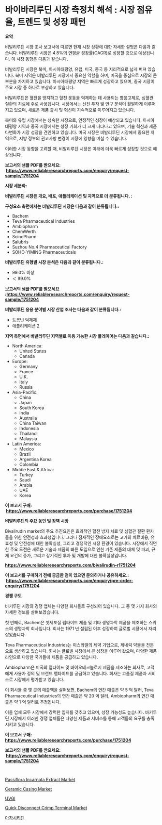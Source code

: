 <p><h1>바이바리루딘 시장 측정치 해석 : 시장 점유율, 트렌드 및 성장 패턴</h1></p><p><strong>요약</strong></p>
<p><p>비발리루딘 시장 조사 보고서에 따르면 현재 시장 상황에 대한 자세한 설명은 다음과 같습니다. 비발리루딘 시장은 4.8%의 연평균 성장률(CAGR)로 성장할 것으로 예상됩니다. 이 시장 동향은 다음과 같습니다. </p><p>비발리루딘 시장은 북미, 아시아태평양, 유럽, 미국, 중국 등 지리적으로 넓게 퍼져 있습니다. 북미 지역은 비발리루딘 시장에서 중요한 역할을 하며, 미국을 중심으로 시장의 큰 부분을 차지하고 있습니다. 아시아태평양 지역은 빠르게 성장하고 있으며, 중국 시장이 주요 시장 중 하나로 부상하고 있습니다. </p><p>비발리루딘은 혈전을 방지하고 혈전 운동을 억제하는 데 사용되는 항응고제로, 심혈관 질환의 치료에 주로 사용됩니다. 시장에서는 신진 투자 및 연구 분석이 활발하게 이루어지고 있으며, 새로운 제품 출시 및 혁신이 지속적으로 이루어지고 있습니다. </p><p>북미와 유럽 시장에서는 성숙한 시장으로, 안정적인 성장이 예상되고 있습니다. 아시아태평양 지역과 중국 시장에서는 성장 기회가 더 크게 나타나고 있으며, 기술 혁신과 제품 다변화가 시장 성장을 견인하고 있습니다. 미국 시장은 비발리루딘 시장에서 중요한 지역으로, 지방 정부의 권고사항 변경이 시장에 영향을 미칠 수 있습니다.</p><p>이러한 시장 동향을 고려할 때, 비발리루딘 시장은 미래에 더욱 빠르게 성장할 것으로 예상됩니다.</p></p>
<p><strong>보고서의 샘플 PDF를 받으세요: &nbsp;<a href="https://www.reliableresearchreports.com/enquiry/request-sample/1751204">https://www.reliableresearchreports.com/enquiry/request-sample/1751204</a></strong></p>
<p><strong>시장 세분화:</strong></p>
<p><strong> 비발리루딘 시장은 개요, 배포, 애플리케이션 및 지역으로 더 분류됩니다. :</strong></p>
<p><strong>구성요소 측면에서는 비발리루딘 시장은 다음과 같이 분류됩니다.:</strong></p>
<p><ul><li>Bachem</li><li>Teva Pharmaceutical Industries</li><li>Ambiopharm</li><li>ChemWerth</li><li>ScinoPharm</li><li>Salubris</li><li>Suzhou No.4 Pharmaceutical Factory</li><li>SOHO-YIMING Pharmaceuticals</li></ul></p>
<p><strong> 비발리루딘 유형별 시장 분석은 다음과 같이 분류됩니다.:</strong></p>
<p><ul><li>99.0% 이상</li><li>＜ 99.0%</li></ul></p>
<p><strong>보고서의 샘플 PDF를 받으세요 :<a href="https://www.reliableresearchreports.com/enquiry/request-sample/1751204">https://www.reliableresearchreports.com/enquiry/request-sample/1751204</a></strong></p>
<p><strong> 비발리루딘 응용 분야별 시장 산업 조사는 다음과 같이 분류됩니다.:</strong></p>
<p><ul><li>트롬빈 억제제</li><li>애플리케이션 2</li></ul></p>
<p><strong>지역 측면에서 비발리루딘 지역별로 이용 가능한 시장 플레이어는 다음과 같습니다.:</strong></p>
<p><ul>
    <li>
        North America:
        <ul>
            <li>United States</li>
            <li>Canada</li>
        </ul>
    </li>
    <li>
        Europe:
        <ul>
            <li>Germany</li>
            <li>France</li>
            <li>U.K.</li>
            <li>Italy</li>
            <li>Russia</li>
        </ul>
    </li>
    <li>
        Asia-Pacific:
        <ul>
            <li>China</li>
            <li>Japan</li>
            <li>South Korea</li>
            <li>India</li>
            <li>Australia</li>
            <li>China Taiwan</li>
            <li>Indonesia</li>
            <li>Thailand</li>
            <li>Malaysia</li>
        </ul>
    </li>
    <li>
        Latin America:
        <ul>
            <li>Mexico</li>
            <li>Brazil</li>
            <li>Argentina Korea</li>
            <li>Colombia</li>
        </ul>
    </li>
    <li>
        Middle East & Africa:
        <ul>
            <li>Turkey</li>
            <li>Saudi</li>
            <li>Arabia</li>
            <li>UAE</li>
            <li>Korea</li>
        </ul>
    </li>
    </ul></p>
<p><strong>이 보고서 구매: &nbsp;<a href="https://www.reliableresearchreports.com/purchase/1751204">https://www.reliableresearchreports.com/purchase/1751204</a></strong></p>
<p><strong>비발리루딘의 주요 동인 및 장벽 시장</strong></p>
<p><p>Bivalirudin market의 주요 추진요인은 효과적인 혈전 방지 치료 및 심혈관 질환 환자들을 위한 안전성과 효과성입니다. 그러나 잠재적인 장애요소로는 고가의 치료비용, 유효성 및 안전성에 대한 불확실성, 그리고 경쟁적인 시장 환경이 있습니다. 시장에서 직면한 주요 도전은 새로운 기술과 제품의 빠른 도입으로 인한 기존 제품의 대체 및 파괴, 규제 요건의 증가, 그리고 장기적인 투자 및 개발에 대한 불확실성입니다.</p></p>
<p><strong><a href="https://www.reliableresearchreports.com/bivalirudin-r1751204">https://www.reliableresearchreports.com/bivalirudin-r1751204</a></strong></p>
<p><strong>이 보고서를 구매하기 전에 궁금한 점이 있으면 문의하거나 공유하세요.: &nbsp;<a href="https://www.reliableresearchreports.com/enquiry/pre-order-enquiry/1751204">https://www.reliableresearchreports.com/enquiry/pre-order-enquiry/1751204</a></strong></p>
<p><strong>경쟁 구도</strong></p>
<p><p>바키루딘 시장의 경쟁 업체는 다양한 회사들로 구성되어 있습니다. 그 중 몇 가지 회사의 자세한 정보를 살펴보겠습니다. </p><p>첫 번째로, Bachem은 셋세포질 펩타이드 제품 및 기타 생명과학 제품을 제조하는 스위스의 생명과학 회사입니다. 회사는 1971 년 설립된 이후 성장하여 글로벌 시장에서 자리 잡았습니다. </p><p>Teva Pharmaceutical Industries는 이스라엘의 제약 기업으로, 제네릭 약물을 전문으로 생산하고 있습니다. 회사는 글로벌 시장에서 큰 성장을 이루어 왔으며, 다양한 제품 라인으로 다양한 국가들에 제품을 공급하고 있습니다.</p><p>Ambiopharm은 미국의 펩타이드 및 바이오테크놀로지 제품을 제조하는 회사로, 고객에게 사용자 정의 및 브랜드 펩타이드를 공급하고 있습니다. 회사는 고품질 제품과 서비스로 시장에서 평가받고 있습니다.</p><p>이 회사들 중 몇 곳의 매출액을 살펴보면, Bachem의 연간 매출은 약 5 억 달러, Teva Pharmaceutical Industries의 연간 매출은 약 20 억 달러, Ambiopharm의 연간 매출은 약 1 억 달러로 추정됩니다.</p><p>이들 업체 모두 시장에서 강력한 입지를 갖추고 있으며, 성장 가능성도 높습니다. 바키루딘 시장에서 이러한 경쟁 업체들은 다양한 제품과 서비스를 통해 고객들의 요구를 충족시키고 있습니다.</p></p>
<p><strong>이 보고서 구매: &nbsp; <a href="https://www.reliableresearchreports.com/purchase/1751204">https://www.reliableresearchreports.com/purchase/1751204</a></strong></p>
<p><strong>보고서의 샘플 PDF를 받으세요: &nbsp;<a href="https://www.reliableresearchreports.com/enquiry/request-sample/1751204">https://www.reliableresearchreports.com/enquiry/request-sample/1751204</a></strong><strong></strong></p>
<p>&nbsp;</p>
<p><p><a href="https://issuu.com/reportprime-2/docs/passiflora-incarnata-extract-market-size-2030.pptx">Passiflora Incarnata Extract Market</a></p><p><a href="https://view.publitas.com/reportprime-1/ceramic-casing-market-insight-market-trends-growth-forecasted-from-2024-to-2031/">Ceramic Casing Market</a></p><p><a href="https://medium.com/@diegoskiles2023/uvgi%E5%B8%82%E5%A0%B4-%E5%B8%82%E5%A0%B4%E3%81%AEcagr-%E5%B8%82%E5%A0%B4%E3%81%AE%E3%83%88%E3%83%AC%E3%83%B3%E3%83%89-%E6%88%90%E9%95%B7%E6%88%A6%E7%95%A5%E3%81%AB%E9%96%A2%E3%81%99%E3%82%8B%E6%B4%9E%E5%AF%9F-e2e16cd38dcc">UVGI</a></p><p><a href="https://full-wildebeest-80b.notion.site/Quick-Disconnect-Crimp-Terminal-Market-Exploring-Market-Share-Market-Trends-and-Future-Growth-a514a8511a76471394c66533ebbdd99d">Quick Disconnect Crimp Terminal Market</a></p><p><a href="https://github.com/ZacharyScthmitt4465/Market-Research-Report-List-1/blob/main/729144523133.md">아자시티딘</a></p></p>